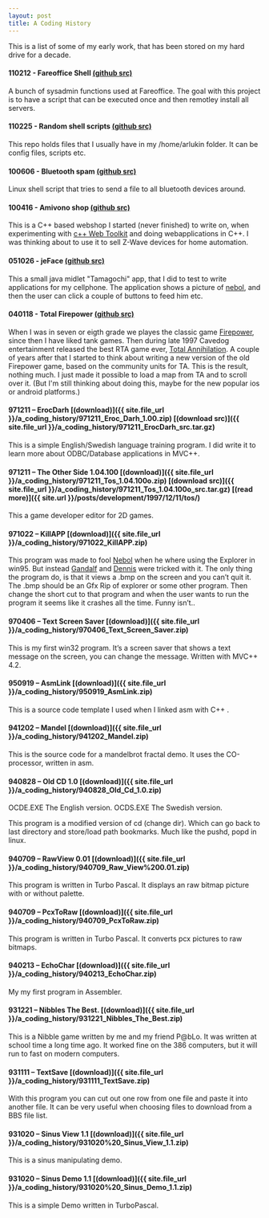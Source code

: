 ```yaml
---
layout: post
title: A Coding History
---
```


This is a list of some of my early work, that has been stored on my
hard drive for a decade.

#### 110212 - Fareoffice Shell [(github src)](https://github.com/arlukin/fosh)
A bunch of sysadmin functions used at Fareoffice. The goal with this
project is to have a script that can be executed once and then remotley
install all servers.

#### 110225 - Random shell scripts [(github src)](https://github.com/arlukin/home)
This repo holds files that I usually have in my /home/arlukin folder.
It can be config files, scripts etc.

#### 100606 - Bluetooth spam [(github src)](https://github.com/arlukin/dev/tree/master/bluetoothSpam)
Linux shell script that tries to send a file to all bluetooth devices
around.

#### 100416 - Amivono shop [(github src)](https://github.com/arlukin/avshop)
This is a C++ based webshop I started (never finished) to write on,
when experimenting with [c++ Web Toolkit](http://www.webtoolkit.eu/wt)
and doing webapplications in C++. I was thinking about to use it to
sell Z-Wave devices for home automation.

#### 051026 - jeFace [(github src)](https://github.com/arlukin/dev/tree/master/jeFace%201.1)
This a small java midlet "Tamagochi" app, that I did to test to write
applications for my cellphone. The application shows a picture of
[nebol](www.nebol.se), and then the user can click a couple of buttons
to feed him etc.

#### 040118 - Total Firepower [(github src)](https://github.com/arlukin/dev/tree/master/totalFirePower)
When I was in seven or eigth grade we playes the classic game
[Firepower](http://en.wikipedia.org/wiki/Fire_Power_(video_game)),
since then I have liked tank games. Then during late 1997 Cavedog
entertainment released the best RTA game ever,
[Total Annihilation](http://en.wikipedia.org/wiki/Total_Annihilation).
A couple of years after that I started to think about writing a new
version of the old Firepower game, based on the community units for TA.
This is the result, nothing much. I just made it possible to load a
map from TA and to scroll over it. (But I'm still thinking about doing
this, maybe for the new popular ios or android platforms.)

#### 971211 – ErocDarh [(download)]({{ site.file_url }}/a_coding_history/971211_Eroc_Darh_1.00.zip) [(download src)]({{ site.file_url }}/a_coding_history/971211_ErocDarh_src.tar.gz)
This is a simple English/Swedish language training program. I did
write it to learn more about ODBC/Database applications in MVC++.

#### 971211 – The Other Side 1.04.100 [(download)]({{ site.file_url }}/a_coding_history/971211_Tos_1.04.100o.zip) [(download src)]({{ site.file_url }}/a_coding_history/971211_Tos_1.04.100o_src.tar.gz) [(read more)]({{ site.url }}/posts/development/1997/12/11/tos/)
This a game developer editor for 2D games.

#### 971022 – KillAPP [(download)]({{ site.file_url }}/a_coding_history/971022_KillAPP.zip)
This program was made to fool [Nebol](http://www.nebol.se/) when he where
using the Explorer in win95. But instead [Gandalf](http://www.torrentialrain.com/)
and [Dennis](imatmcdonalds.wordpress.com) were tricked with it. The only
thing the program do, is that
it views a .bmp on the screen and you can’t quit it. The .bmp should be
an Gfx Rip of explorer or some other program. Then change the short cut
to that program and when the user wants to run the program it seems like
it crashes all the time. Funny isn’t..

#### 970406 – Text Screen Saver [(download)]({{ site.file_url }}/a_coding_history/970406_Text_Screen_Saver.zip)
This is my first win32 program. It’s a screen saver that shows a text
message on the screen, you can change the message. Written with MVC++ 4.2.

#### 950919 – AsmLink [(download)]({{ site.file_url }}/a_coding_history/950919_AsmLink.zip)
This is a source code template I used when I linked asm with C++ .

#### 941202 – Mandel [(download)]({{ site.file_url }}/a_coding_history/941202_Mandel.zip)
This is the source code for a mandelbrot fractal demo. It uses the
CO-processor, written in asm.

#### 940828 – Old CD 1.0 [(download)]({{ site.file_url }}/a_coding_history/940828_Old_Cd_1.0.zip)
OCDE.EXE The English version.
OCDS.EXE The Swedish version.

This program is a modified version of cd (change dir). Which can go back
to last directory and store/load path bookmarks. Much like the pushd,
popd in linux.

#### 940709 – RawView 0.01 [(download)]({{ site.file_url }}/a_coding_history/940709_Raw_View%200.01.zip)
This program is written in Turbo Pascal. It displays an raw bitmap
picture with or without palette.

#### 940709 – PcxToRaw [(download)]({{ site.file_url }}/a_coding_history/940709_PcxToRaw.zip)
This program is written in Turbo Pascal. It converts pcx pictures to raw
bitmaps.

#### 940213 – EchoChar [(download)]({{ site.file_url }}/a_coding_history/940213_EchoChar.zip)
My my first program in Assembler.

#### 931221 – Nibbles The Best. [(download)]({{ site.file_url }}/a_coding_history/931221_Nibbles_The_Best.zip)
This is a Nibble game written by me and my friend P@bLo. It was written
at school time a long time ago. It worked fine on the 386 computers, but
it will run to fast on modern computers.

#### 931111 – TextSave [(download)]({{ site.file_url }}/a_coding_history/931111_TextSave.zip)
With this program you can cut out one row from one file and paste it
into another file. It can be very useful when choosing files to download
from a BBS file list.

#### 931020 – Sinus View 1.1 [(download)]({{ site.file_url }}/a_coding_history/931020%20_Sinus_View_1.1.zip)
This is a sinus manipulating demo.

#### 931020 – Sinus Demo 1.1 [(download)]({{ site.file_url }}/a_coding_history/931020%20_Sinus_Demo_1.1.zip)
This is a simple Demo written in TurboPascal.
